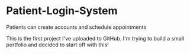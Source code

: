 # Patient-Login-System
Patients can create accounts and schedule appointments


This is the first project I've uploaded to GitHub. I'm trying to build a small portfolio and decided to start off with this!
